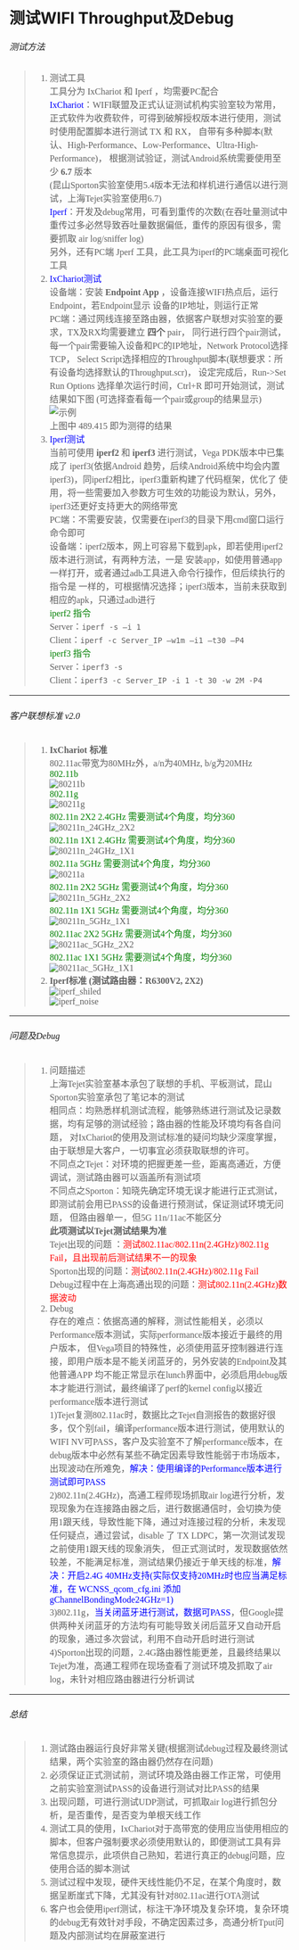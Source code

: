 # 测试WIFI Throughput及Debug
###### <font face="微软雅黑" size=3>*测试方法*
>1. 测试工具  
工具分为 IxChariot 和 Iperf ，均需要PC配合  
<font color=blue>IxChariot</font>：WIFI联盟及正式认证测试机构实验室较为常用，
正式软件为收费软件，可得到破解授权版本进行使用，测试时使用配置脚本进行测试 TX 和 RX，
自带有多种脚本(默认、High-Performance、Low-Performance、Ultra-High-Performance)，
根据测试验证，测试Android系统需要使用至少 **6.7** 版本  
(昆山Sporton实验室使用5.4版本无法和样机进行通信以进行测试，上海Tejet实验室使用6.7)  
<font color=blue>Iperf</font>：开发及debug常用，可看到重传的次数(在吞吐量测试中
重传过多必然导致吞吐量数据偏低，重传的原因有很多，需要抓取 air log/sniffer log)  
另外，还有PC端 Jperf 工具，此工具为iperf的PC端桌面可视化工具
>2. <font color=blue>IxChariot测试</font>  
设备端：安装 **Endpoint App** ，设备连接WIFI热点后，运行Endpoint，若Endpoint显示
设备的IP地址，则运行正常  
PC端：通过网线连接至路由器，依据客户联想对实验室的要求，TX及RX均需要建立 **四个** pair，
同行进行四个pair测试，每一个pair需要输入设备和PC的IP地址，Network Protocol选择TCP，
Select Script选择相应的Throughput脚本(联想要求：所有设备均选择默认的Throughput.scr)，
设定完成后，Run->Set Run Options 选择单次运行时间，Ctrl+R 即可开始测试，测试结果如下图
(可选择查看每一个pair或group的结果显示)  
![示例](../png/result.png)  
上图中 489.415 即为测得的结果  
>3. <font color=blue>Iperf测试</font>  
当前可使用 **iperf2** 和 **iperf3** 进行测试，Vega PDK版本中已集成了 iperf3(依据Android
趋势，后续Android系统中均会内置iperf3)，同iperf2相比，iperf3重新构建了代码框架，优化了
使用，将一些需要加入参数方可生效的功能设为默认，另外，iperf3还更好支持更大的网络带宽  
PC端：不需要安装，仅需要在iperf3的目录下用cmd窗口运行命令即可  
设备端：iperf2版本，网上可容易下载到apk，即若使用iperf2版本进行测试，有两种方法，一是
安装app，如使用普通app一样打开，或者通过adb工具进入命令行操作，但后续执行的指令是
一样的，可根据情况选择；iperf3版本，当前未获取到相应的apk，只通过adb进行  
<font color=green>iperf2 指令</font>  
Server：`iperf -s –i 1`  
Client：`iperf -c Server_IP –w1m –i1 –t30 –P4 `  
<font color=green>iperf3 指令</font>  
Server：`iperf3 -s`  
Client：`iperf3 -c Server_IP -i 1 -t 30 -w 2M -P4`  
---
###### <font face="微软雅黑" size=3>*客户联想标准 v2.0*</font>
>1. **IxChariot 标准**  
802.11ac带宽为80MHz外，a/n为40MHz, b/g为20MHz  
<font color=green>802.11b</font>  
![80211b](../png/IxChariot_80211b_Spec.PNG)  
<font color=green>802.11g</font>  
![80211g](../png/IxChariot_80211g_Spec.PNG)  
<font color=green>802.11n  2X2 2.4GHz 需要测试4个角度，均分360</font>  
![80211n_24GHz_2X2](../png/IxChariot_80211n2X2_24GHz_Spec.PNG)  
<font color=green>802.11n  1X1 2.4GHz 需要测试4个角度，均分360</font>  
![80211n_24GHz_1X1](../png/IxChariot_80211n1X1_24GHz_Spec.PNG)  
<font color=green>802.11a 5GHz 需要测试4个角度，均分360</font>  
![80211a](../png/IxChariot_80211a_Spec.PNG)  
<font color=green>802.11n 2X2 5GHz 需要测试4个角度，均分360</font>  
![80211n_5GHz_2X2](../png/IxChariot_80211n2X2_5GHz_Spec.PNG)  
<font color=green>802.11n 1X1 5GHz 需要测试4个角度，均分360</font>  
![80211n_5GHz_1X1](../png/IxChariot_80211n1X1_5GHz_Spec.PNG)  
<font color=green>802.11ac 2X2 5GHz 需要测试4个角度，均分360</font>  
![80211ac_5GHz_2X2](../png/IxChariot_80211ac2X2_5GHz_Spec.PNG)  
<font color=green>802.11ac 1X1 5GHz 需要测试4个角度，均分360</font>  
![80211ac_5GHz_1X1](../png/IxChariot_80211ac1X1_5GHz_Spec.PNG)  
>2. **Iperf标准 (测试路由器：R6300V2, 2X2)**  
![iperf_shiled](../png/Iperf_shield.PNG)  
![iperf_noise](../png/Iperf_noise.PNG)  
---
###### <font face="微软雅黑" size=3>*问题及Debug*</font>  
>1. 问题描述  
上海Tejet实验室基本承包了联想的手机、平板测试，昆山Sporton实验室承包了笔记本的测试  
相同点：均熟悉样机测试流程，能够熟练进行测试及记录数据，均有足够的测试经验；路由器的性能及环境均有各自问题，
对IxChariot的使用及测试标准的疑问均缺少深度掌握，由于联想是大客户，一切事宜必须获取联想的许可。  
不同点之Tejet：对环境的把握更差一些，距离高通近，方便调试，测试路由器可以涵盖所有测试项  
不同点之Sporton：知晓先确定环境无误才能进行正式测试，即测试前会用已PASS的设备进行预测试，保证测试环境无问题，
但路由器单一，但5G 11n/11ac不能区分  
**此项测试以Tejet测试结果为准**  
Tejet出现的问题 ：<font color=red>测试802.11ac/802.11n(2.4GHz)/802.11g Fail，且出现前后测试结果不一的现象</font>  
Sporton出现的问题：<font color=red>测试802.11n(2.4GHz)/802.11g Fail</font>  
Debug过程中在上海高通出现的问题：<font color=red>测试802.11n(2.4GHz)数据波动</font>  
>2. Debug  
存在的难点：依据高通的解释，测试性能相关，必须以Performance版本测试，实际performance版本接近于最终的用户版本，
但Vega项目的特殊性，必须使用蓝牙控制器进行连接，即用户版本是不能关闭蓝牙的，另外安装的Endpoint及其他普通APP
均不能正常显示在lunch界面中，必须启用debug版本才能进行测试，最终编译了perf的kernel config以接近performance版本进行测试  
1)Tejet复测802.11ac时，数据比之Tejet自测报告的数据好很多，仅个别fail，编译performance版本进行测试，使用默认的WIFI NV可PASS，客户及实验室不了解performance版本，在debug版本中必然有某些不确定因素导致性能弱于市场版本，出现波动在所难免，<font color=blue>解决：使用编译的Performance版本进行测试即可PASS</font>  
2)802.11n(2.4GHz)，高通工程师现场抓取air log进行分析，发现现象为在连接路由器之后，进行数据通信时，会切换为使用1跟天线，导致性能下降，通过对连接过程的分析，未发现任何疑点，通过尝试，disable 了 TX LDPC，第一次测试发现之前使用1跟天线的现象消失，
但正式测试时，发现数据依然较差，不能满足标准，测试结果仍接近于单天线的标准，<font color=blue>解决：开启2.4G 40MHz支持(实际仅支持20MHz时也应当满足标准，在 WCNSS_qcom_cfg.ini 添加 gChannelBondingMode24GHz=1)</font>  
3)802.11g，<font color=blue>当关闭蓝牙进行测试，数据可PASS</font>，但Google提供两种关闭蓝牙的方法均有可能导致关闭后蓝牙又自动开启的现象，通过多次尝试，利用不自动开启时进行测试  
4)Sporton出现的问题，2.4G路由器性能更差，且最终结果以Tejet为准，高通工程师在现场查看了测试环境及抓取了air log，未针对相应路由器进行分析调试  
---
###### <font face="微软雅黑" size=3>*总结*</font>  
>1. 测试路由器运行良好非常关键(根据测试debug过程及最终测试结果，两个实验室的路由器仍然存在问题)  
>2. 必须保证正式测试前，测试环境及路由器工作正常，可使用之前实验室测试PASS的设备进行测试对比PASS的结果  
>3. 出现问题，可进行测试UDP测试，可抓取air log进行抓包分析，是否重传，是否变为单根天线工作
>4. 测试工具的使用，IxChariot对于高带宽的使用应当使用相应的脚本，但客户强制要求必须使用默认的，即便测试工具有异常信息提示，此项供自己熟知，若进行真正的debug问题，应使用合适的脚本测试  
>5. 测试过程中发现，硬件天线性能仍不足，在某个角度时，数据呈断崖式下降，尤其没有针对802.11ac进行OTA测试  
>6. 客户也会使用iperf测试，标注干净环境及复杂环境，复杂环境的debug无有效针对手段，不确定因素过多，高通分析Tput问题及内部测试均在屏蔽室进行
